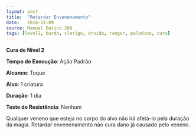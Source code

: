 ```yaml
---
layout: post
title:  "Retardar Envenenamento"
date:   2016-11-09
source: Manual Básico.209
tags: [level2, bardo, clerigo, druida, ranger, paladino, cura]
---
```


**Cura de Nível 2**

**Tempo de Execução**: Ação Padrão

**Alcance**: Toque

**Alvo**: 1 criatura

**Duração**: 1 dia

**Teste de Resistência**: Nenhum

Qualquer veneno que esteja no corpo do alvo não irá afetá-lo pela duração da magia. Retardar envenenamento não cura dano já causado pelo veneno.